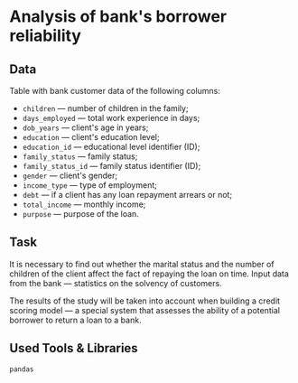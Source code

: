 # Analysis of bank's borrower reliability


## Data

Table with bank customer data of the following columns:

- `children` — number of children in the family;
- `days_employed` — total work experience in days;
- `dob_years` — client's age in years;
- `education` — client's education level;
- `education_id` — educational level identifier (ID);
- `family_status` — family status;
- `family_status_id` — family status identifier (ID);
- `gender` — client's gender;
- `income_type` — type of employment;
- `debt` — if a client has any loan repayment arrears or not;
- `total_income` — monthly income;
- `purpose` — purpose of the loan.

## Task

It is necessary to find out whether the marital status and the number of children of the client affect the fact of repaying the loan on time. Input data from the bank — statistics on the solvency of customers.

The results of the study will be taken into account when building a credit scoring model — a special system that assesses the ability of a potential borrower to return a loan to a bank.

## Used Tools & Libraries
`pandas`
